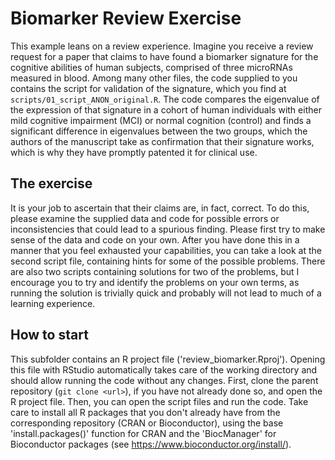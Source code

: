 # Biomarker Review Exercise
This example leans on a review experience. Imagine you receive a review request for a paper that claims to have found a biomarker signature for the cognitive abilities of human subjects, comprised of three microRNAs measured in blood. Among many other files, the code supplied to you contains the script for validation of the signature, which you find at `scripts/01_script_ANON_original.R`. The code compares the eigenvalue of the expression of that signature in a cohort of human individuals with either mild cognitive impairment (MCI) or normal cognition (control) and finds a significant difference in eigenvalues between the two groups, which the authors of the manuscript take as confirmation that their signature works, which is why they have promptly patented it for clinical use.

## The exercise
It is your job to ascertain that their claims are, in fact, correct. To do this, please examine the supplied data and code for possible errors or inconsistencies that could lead to a spurious finding. Please first try to make sense of the data and code on your own. After you have done this in a manner that you feel exhausted your capabilities, you can take a look at the second script file, containing hints for some of the possible problems. There are also two scripts containing solutions for two of the problems, but I encourage you to try and identify the problems on your own terms, as running the solution is trivially quick and probably will not lead to much of a learning experience.

## How to start
This subfolder contains an R project file ('review_biomarker.Rproj'). Opening this file with RStudio automatically takes care of the working directory and should allow running the code without any changes. First, clone the parent repository (`git clone <url>`), if you have not already done so, and open the R project file. Then, you can open the script files and run the code. Take care to install all R packages that you don't already have from the corresponding repository (CRAN or Bioconductor), using the base 'install.packages()' function for CRAN and the 'BiocManager' for Bioconductor packages (see https://www.bioconductor.org/install/).
